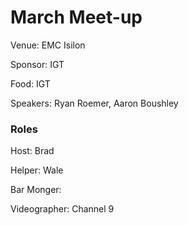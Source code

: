 # March Meet-up

Venue: EMC Isilon

Sponsor: IGT

Food: IGT

Speakers: Ryan Roemer, Aaron Boushley


### Roles

Host: Brad

Helper: Wale

Bar Monger: 

Videographer: Channel 9
